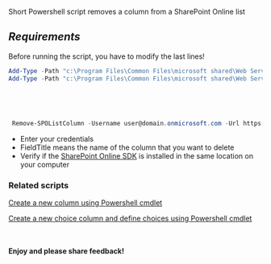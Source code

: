 Short Powershell script removes a column from a SharePoint Online list

## *Requirements*

Before running the script, you have to modify the last lines!


```PowerShell
Add-Type -Path "c:\Program Files\Common Files\microsoft shared\Web Server Extensions\15\ISAPI\Microsoft.SharePoint.Client.dll"   
Add-Type -Path "c:\Program Files\Common Files\microsoft shared\Web Server Extensions\15\ISAPI\Microsoft.SharePoint.Client.Runtime.dll"   
  
 
 
 
 
 Remove-SPOListColumn -Username user@domain.onmicrosoft.com -Url https://tenant.sharepoint.com/sites/teamsitewithlists -AdminPassword Pass -ListTitle "contacts list" -FieldTitle "ool" 
``` 

+ Enter your credentials
+ FieldTitle means the name of the column that you want to delete 
+ Verify if the [SharePoint Online SDK](https://www.microsoft.com/en-us/download/details.aspx?id=42038) is installed in the same location on your computer
 

### **Related scripts**

[Create a new column using Powershell cmdlet](https://gallery.technet.microsoft.com/scriptcenter/Create-a-new-column-for-a-501108c6)

[Create a new choice column and define choices using Powershell cmdlet](https://gallery.technet.microsoft.com/scriptcenter/Create-a-new-choice-column-34d957d8)





 <br/><br/>
<b>Enjoy and please share feedback!</b>
